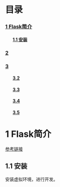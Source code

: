 # 目录

<h3><a href="#title1">1 Flask简介 </a> </h3>
	<h4><ul><a href="#title1.1">1.1 安装</a> </h4>
<h3><a href="#title2">2 </a> </h3>
<h3><a href="#title3">3 </a> </h3>
		<h4><ul><a href="#title3.1"></a> </h4>
		<h4><ul><a href="#title3.2">3.2 </a> </h4>
		<h4><ul><a href="#title3.3">3.3 </a> </h4>
		<h4><ul><a href="#title3.4">3.4 </a> </h4>
		<h4><ul><a href="#title3.5">3.5 </a> </h4>
<div style="page-break-after:always"></div>

  <h1 id="title1">1 Flask简介</h1>  
 
  [参考链接](https://dormousehole.readthedocs.io/en/latest/)

<h2 id="title1.1">1.1 安装</h1>  

  安装虚拟环境，进行开发。

  
 
<!--stackedit_data:
eyJoaXN0b3J5IjpbMjA0NjcyNzAxMCwxNDM0MjQ0NjQ3XX0=
-->